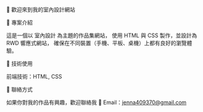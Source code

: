 🏡 歡迎來到我的室內設計網站


📌 專案介紹


這是一個以 室內設計 為主題的作品集網站，
使用 HTML 與 CSS 製作，並設計為 RWD 響應式網站，
確保在不同裝置（手機、平板、桌機）上都有良好的瀏覽體驗。


🚀 技術使用


前端技術：HTML, CSS


📩 聯絡方式


如果你對我的作品有興趣，歡迎聯絡我
📧 Email：jenna409370@gmail.com

